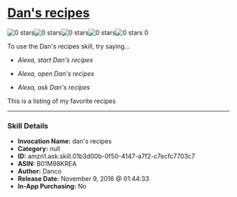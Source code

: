 # [Dan's recipes](http://alexa.amazon.com/#skills/amzn1.ask.skill.01b3d00b-0f50-4147-a7f2-c7ecfc7703c7)
![0 stars](../../images/ic_star_border_black_18dp_1x.png)![0 stars](../../images/ic_star_border_black_18dp_1x.png)![0 stars](../../images/ic_star_border_black_18dp_1x.png)![0 stars](../../images/ic_star_border_black_18dp_1x.png)![0 stars](../../images/ic_star_border_black_18dp_1x.png) 0

To use the Dan's recipes skill, try saying...

* *Alexa, start Dan's recipes*

* *Alexa, open Dan's recipes*

* *Alexa, ask Dan's recipes*

This is a listing of my favorite recipes

***

### Skill Details

* **Invocation Name:** dan's recipes
* **Category:** null
* **ID:** amzn1.ask.skill.01b3d00b-0f50-4147-a7f2-c7ecfc7703c7
* **ASIN:** B01M98KREA
* **Author:** Danco
* **Release Date:** November 9, 2016 @ 01:44:33
* **In-App Purchasing:** No
